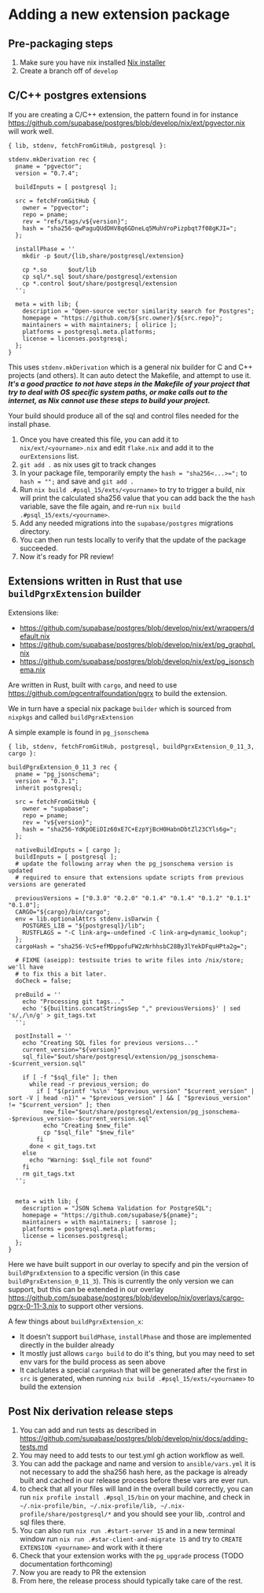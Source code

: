 # Adding a new extension package


## Pre-packaging steps
1. Make sure you have nix installed [Nix installer](https://github.com/DeterminateSystems/nix-installer)
2. Create a branch off of `develop`


## C/C++ postgres extensions

If you are creating a C/C++ extension, the pattern found in for instance https://github.com/supabase/postgres/blob/develop/nix/ext/pgvector.nix will work well.

```
{ lib, stdenv, fetchFromGitHub, postgresql }:

stdenv.mkDerivation rec {
  pname = "pgvector";
  version = "0.7.4";

  buildInputs = [ postgresql ];

  src = fetchFromGitHub {
    owner = "pgvector";
    repo = pname;
    rev = "refs/tags/v${version}";
    hash = "sha256-qwPaguQUdDHV8q6GDneLq5MuhVroPizpbqt7f08gKJI=";
  };

  installPhase = ''
    mkdir -p $out/{lib,share/postgresql/extension}

    cp *.so      $out/lib
    cp sql/*.sql $out/share/postgresql/extension
    cp *.control $out/share/postgresql/extension
  '';

  meta = with lib; {
    description = "Open-source vector similarity search for Postgres";
    homepage = "https://github.com/${src.owner}/${src.repo}";
    maintainers = with maintainers; [ olirice ];
    platforms = postgresql.meta.platforms;
    license = licenses.postgresql;
  };
}
```

This uses `stdenv.mkDerivation` which is a general nix builder for C and C++ projects (and others). It can auto detect the Makefile, and attempt to use it. ***It's a good practice to not have steps in the Makefile of your project that try to deal with OS specific system paths, or make calls out to the internet, as Nix cannot use these steps to build your project.*** 

Your build should produce all of the sql and control files needed for the install phase.

1. Once you have created this file, you can add it to `nix/ext/<yourname>.nix` and edit `flake.nix` and add it to the `ourExtensions` list.
2. `git add .` as nix uses git to track changes 
3. In your package file, temporarily empty the `hash = "sha256<...>=";` to `hash = "";` and save and `git add .`
4. Run `nix build .#psql_15/exts/<yourname>`  to try to trigger a build, nix will print the calculated sha256 value that you can add back the the `hash` variable, save the file again, and re-run `nix build .#psql_15/exts/<yourname>`. 
5. Add any needed migrations into the `supabase/postgres` migrations directory.
6. You can then run tests locally to verify that the update of the package succeeded. 
7. Now it's ready for PR review!

## Extensions written in Rust that use `buildPgrxExtension` builder

Extensions like:

* https://github.com/supabase/postgres/blob/develop/nix/ext/wrappers/default.nix
* https://github.com/supabase/postgres/blob/develop/nix/ext/pg_graphql.nix
* https://github.com/supabase/postgres/blob/develop/nix/ext/pg_jsonschema.nix

Are written in Rust, built with `cargo`, and need to use https://github.com/pgcentralfoundation/pgrx to build the extension.

We in turn have a special nix package `builder` which is sourced from `nixpkgs` and called `buildPgrxExtension` 

A simple example is found in `pg_jsonschema`


```
{ lib, stdenv, fetchFromGitHub, postgresql, buildPgrxExtension_0_11_3, cargo }:

buildPgrxExtension_0_11_3 rec {
  pname = "pg_jsonschema";
  version = "0.3.1";
  inherit postgresql;

  src = fetchFromGitHub {
    owner = "supabase";
    repo = pname;
    rev = "v${version}";
    hash = "sha256-YdKpOEiDIz60xE7C+EzpYjBcH0HabnDbtZl23CYls6g=";
  };

  nativeBuildInputs = [ cargo ];
  buildInputs = [ postgresql ];
  # update the following array when the pg_jsonschema version is updated
  # required to ensure that extensions update scripts from previous versions are generated

  previousVersions = ["0.3.0" "0.2.0" "0.1.4" "0.1.4" "0.1.2" "0.1.1" "0.1.0"];
  CARGO="${cargo}/bin/cargo";
  env = lib.optionalAttrs stdenv.isDarwin {
    POSTGRES_LIB = "${postgresql}/lib";
    RUSTFLAGS = "-C link-arg=-undefined -C link-arg=dynamic_lookup";
  };
  cargoHash = "sha256-VcS+efMDppofuFW2zNrhhsbC28By3lYekDFquHPta2g=";

  # FIXME (aseipp): testsuite tries to write files into /nix/store; we'll have
  # to fix this a bit later.
  doCheck = false;

  preBuild = ''
    echo "Processing git tags..."
    echo '${builtins.concatStringsSep "," previousVersions}' | sed 's/,/\n/g' > git_tags.txt
  '';

  postInstall = ''
    echo "Creating SQL files for previous versions..."
    current_version="${version}"
    sql_file="$out/share/postgresql/extension/pg_jsonschema--$current_version.sql"
    
    if [ -f "$sql_file" ]; then
      while read -r previous_version; do
        if [ "$(printf '%s\n' "$previous_version" "$current_version" | sort -V | head -n1)" = "$previous_version" ] && [ "$previous_version" != "$current_version" ]; then
          new_file="$out/share/postgresql/extension/pg_jsonschema--$previous_version--$current_version.sql"
          echo "Creating $new_file"
          cp "$sql_file" "$new_file"
        fi
      done < git_tags.txt
    else
      echo "Warning: $sql_file not found"
    fi
    rm git_tags.txt
  '';


  meta = with lib; {
    description = "JSON Schema Validation for PostgreSQL";
    homepage = "https://github.com/supabase/${pname}";
    maintainers = with maintainers; [ samrose ];
    platforms = postgresql.meta.platforms;
    license = licenses.postgresql;
  };
}
```

Here we have built support in our overlay to specify and pin the version of `buildPgrxExtension` to a specific version (in this case `buildPgrxExtension_0_11_3`). This is currently the only version we can support, but this can be extended in our overlay https://github.com/supabase/postgres/blob/develop/nix/overlays/cargo-pgrx-0-11-3.nix to support other versions.

A few things about `buildPgrxExtension_x`:

* It doesn't support `buildPhase`, `installPhase` and those are implemented directly in the builder already
* It mostly just allows `cargo build` to do it's thing, but you may need to set env vars for the build process as seen above 
* It caclulates a special `cargoHash` that will be generated after the first in `src` is generated, when running `nix build .#psql_15/exts/<yourname>` to build the extension


## Post Nix derivation release steps


1. You can add and run tests as described in https://github.com/supabase/postgres/blob/develop/nix/docs/adding-tests.md 
2. You may need to add tests to our test.yml gh action workflow as well.
3. You can add the package and name and version to `ansible/vars.yml` it is not necessary to add the sha256 hash here, as the package is already built and cached in our release process before these vars are ever run.
4. to check that all your files will land in the overall build correctly, you can run `nix profile install .#psql_15/bin` on your machine, and check in `~/.nix-profile/bin, ~/.nix-profile/lib, ~/.nix-profile/share/postgresql/*` and you should see your lib, .control and sql files there. 
5. You can also run `nix run .#start-server 15` and in a new terminal window run `nix run .#star-client-and-migrate 15` and try to `CREATE EXTENSION <yourname>` and work with it there
6. Check that your extension works with the `pg_upgrade` process (TODO documentation forthcoming)
7. Now you are ready to PR the extension
8. From here, the release process should typically take care of the rest. 